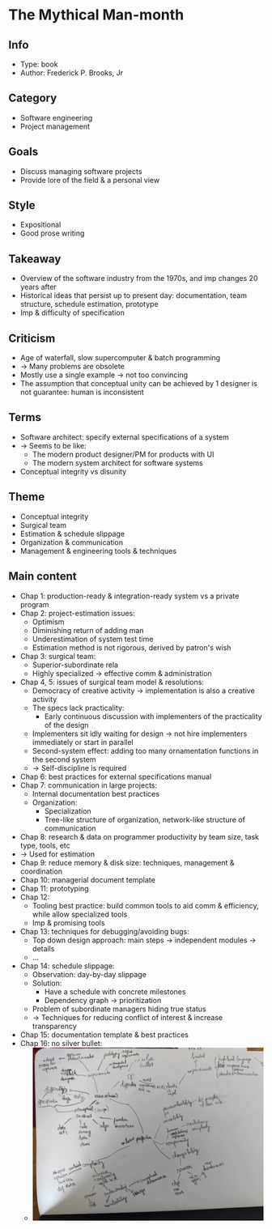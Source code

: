 # The Mythical Man-month

## Info
- Type: book
- Author: Frederick P. Brooks, Jr

## Category
- Software engineering
- Project management

## Goals
- Discuss managing software projects
- Provide lore of the field & a personal view

## Style
- Expositional
- Good prose writing

## Takeaway
- Overview of the software industry from the 1970s, and imp changes 20 years after
- Historical ideas that persist up to present day: documentation, team structure, schedule estimation, prototype
- Imp & difficulty of specification

## Criticism
- Age of waterfall, slow supercomputer & batch programming
- -> Many problems are obsolete
- Mostly use a single example -> not too convincing
- The assumption that conceptual unity can be achieved by 1 designer is not guarantee: human is inconsistent

## Terms
- Software architect: specify external specifications of a system
- -> Seems to be like:
  - The modern product designer/PM for products with UI
  - The modern system architect for software systems
- Conceptual integrity vs disunity

## Theme
- Conceptual integrity
- Surgical team
- Estimation & schedule slippage
- Organization & communication
- Management & engineering tools & techniques

## Main content
- Chap 1: production-ready & integration-ready system vs a private program
- Chap 2: project-estimation issues:
  - Optimism
  - Diminishing return of adding man
  - Underestimation of system test time
  - Estimation method is not rigorous, derived by patron's wish
- Chap 3: surgical team:
  - Superior-subordinate rela
  - Highly specialized -> effective comm & administration
- Chap 4, 5: issues of surgical team model & resolutions:
  - Democracy of creative activity -> implementation is also a creative activity
  - The specs lack practicality:
    - Early continuous discussion with implementers of the practicality of the design
  - Implementers sit idly waiting for design -> not hire implementers immediately or start in parallel
  - Second-system effect: adding too many ornamentation functions in the second system
  - -> Self-discipline is required
- Chap 6: best practices for external specifications manual
- Chap 7: communication in large projects:
  - Internal documentation best practices
  - Organization:
    - Specialization
    - Tree-like structure of organization, network-like structure of communication
- Chap 8: research & data on programmer productivity by team size, task type, tools, etc
- -> Used for estimation
- Chap 9: reduce memory & disk size: techniques, management & coordination
- Chap 10: managerial document template
- Chap 11: prototyping
- Chap 12:
  - Tooling best practice: build common tools to aid comm & efficiency, while allow specialized tools
  - Imp & promising tools
- Chap 13: techniques for debugging/avoiding bugs:
  - Top down design approach: main steps -> independent modules -> details
  - ...
- Chap 14: schedule slippage:
  - Observation: day-by-day slippage
  - Solution:
    - Have a schedule with concrete milestones
    - Dependency graph -> prioritization
  - Problem of subordinate managers hiding true status
  - -> Techniques for reducing conflict of interest & increase transparency
- Chap 15: documentation template & best practices
- Chap 16: no silver bullet:
  - <img src="./resources/no-silver-bullet.jpg" width="800">